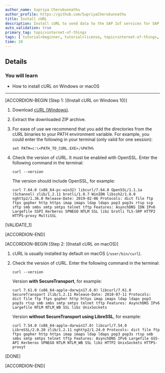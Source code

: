 ```yaml
---
author_name: Supriya Cherukunnathu
author_profile: https://github.com/SupriyaCherukunnathu
title: Install cURL
description: Install cURL to send data to the SAP IoT services for SAP BTP Cloud using REST.
auto_validation: true
primary_tag: topic>internet-of-things
tags: [ tutorial>beginner, tutorial>license, topic>internet-of-things, topic>cloud, products>sap-internet-of-things, product>sap-edge-services, products>sap-iot-services for-sap-btp, products>sap-business-technology-platform ]
time: 10
---
```


## Details
### You will learn
- How to install cURL on Windows or macOS


---

[ACCORDION-BEGIN [Step 1: ](Install cURL on Windows 10)]

1.  Download [cURL (Windows)](https://curl.haxx.se/windows/).

2.  Extract the downloaded ZIP archive.

3.  For ease of use we recommend that you add the directories from the cURL binaries to your PATH environment variable. For example, you could enter the following in your terminal (only valid for one session):

    `set PATH=c:\<PATH_TO_CURL.EXE>;%PATH%`

4.  Check the version of cURL. It must be enabled with OpenSSL. Enter the following command in the terminal:

    `curl --version`

    The version should include OpenSSL, for example:

    `curl 7.64.0 (x86_64-pc-win32) libcurl/7.64.0 OpenSSL/1.1.1a (Schannel) zlib/1.2.11 brotli/1.0.7 WinIDN libssh2/1.8.0 nghttp2/1.36.0
    Release-Date: 2019-02-06
    Protocols: dict file ftp ftps gopher http https imap imaps ldap ldaps pop3 pop3s rtsp scp sftp smb smbs smtp smtps telnet tftp
    Features: AsynchDNS IDN IPv6 Largefile SSPI Kerberos SPNEGO NTLM SSL libz brotli TLS-SRP HTTP2 HTTPS-proxy MultiSSL`

[VALIDATE_1]

[ACCORDION-END]

[ACCORDION-BEGIN [Step 2: ](Install cURL on macOS)]

1.  cURL is usually installed by default on macOS (`/user/bin/curl`).

2.  Check the version of cURL. Enter the following command in the terminal:

    `curl --version`

    Version **with SecureTransport**, for example:

    `curl 7.61.0 (x86_64-apple-darwin17.6.0) libcurl/7.61.0 SecureTransport zlib/1.2.11
    Release-Date: 2018-07-11
    Protocols: dict file ftp ftps gopher http https imap imaps ldap ldaps pop3 pop3s rtsp smb smbs smtp smtps telnet tftp
    Features: AsynchDNS IPv6 Largefile NTLM NTLM_WB SSL libz UnixSockets`

    Version **without SecureTransport using LibreSSL**, for example:

    `curl 7.54.0 (x86_64-apple-darwin17.0) libcurl/7.54.0 LibreSSL/2.0.20 zlib/1.2.11 nghttp2/1.24.0
    Protocols: dict file ftp ftps gopher http https imap imaps ldap ldaps pop3 pop3s rtsp smb smbs smtp smtps telnet tftp
    Features: AsynchDNS IPv6 Largefile GSS-API Kerberos SPNEGO NTLM NTLM_WB SSL libz HTTP2 UnixSockets HTTPS-proxyt`

[DONE]

[ACCORDION-END]
